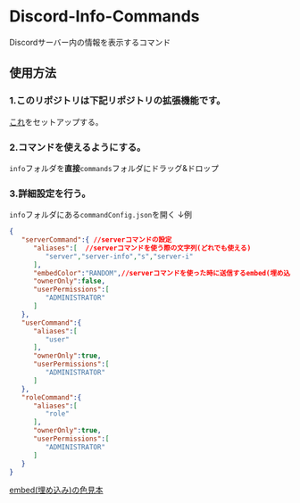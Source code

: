 # Discord-Info-Commands
Discordサーバー内の情報を表示するコマンド

## 使用方法
### 1.このリポジトリは下記リポジトリの拡張機能です。
[これ](https://github.com/MakeYourOwnDiscordBot/main)をセットアップする。
### 2.コマンドを使えるようにする。
`info`フォルダを**直接**`commands`フォルダにドラッグ&ドロップ
### 3.詳細設定を行う。
`info`フォルダにある`commandConfig.json`を開く
↓例
```json
{
   "serverCommand":{ //serverコマンドの設定
      "aliases":[  //serverコマンドを使う際の文字列(どれでも使える)
         "server","server-info","s","server-i"
      ],
      "embedColor":"RANDOM",//serverコマンドを使った時に送信するembed(埋め込み)の色("RED"、"BLUE"、"#ff00ff"など) 
      "ownerOnly":false,
      "userPermissions":[
         "ADMINISTRATOR"
      ]
   },
   "userCommand":{
      "aliases":[
         "user"
      ],
      "ownerOnly":true,
      "userPermissions":[
         "ADMINISTRATOR"
      ]
   },
   "roleCommand":{
      "aliases":[
         "role"
      ],
      "ownerOnly":true,
      "userPermissions":[
         "ADMINISTRATOR"
      ]
   }
}
```
[embed(埋め込み)の色見本](https://www.colordic.org/)
